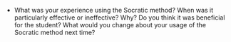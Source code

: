 * What was your experience using the Socratic method? When was it particularly effective or ineffective? Why? Do you think it was beneficial for the student? What would you change about your usage of the Socratic method next time?
